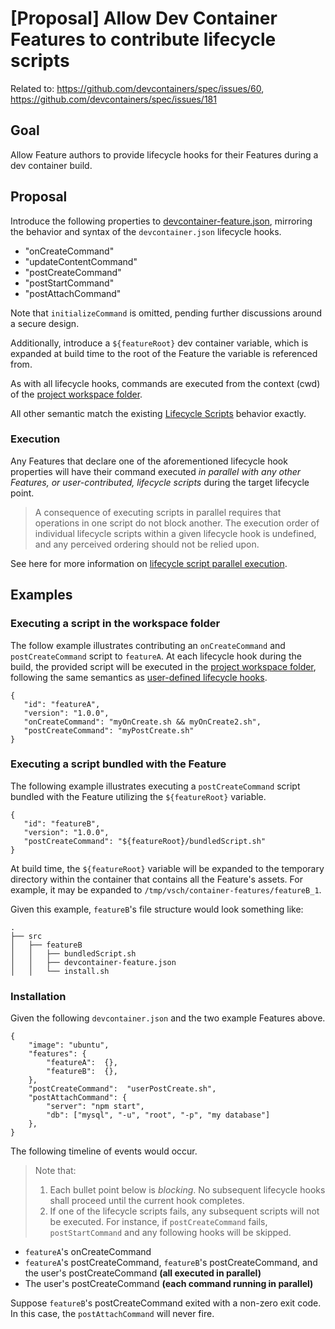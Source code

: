 # [Proposal] Allow Dev Container Features to contribute lifecycle scripts

Related to: https://github.com/devcontainers/spec/issues/60, https://github.com/devcontainers/spec/issues/181

## Goal

Allow Feature authors to provide lifecycle hooks for their Features during a dev container build.

## Proposal

 Introduce the following properties to [devcontainer-feature.json](https://containers.dev/implementors/features/#devcontainer-feature-json-properties), mirroring the behavior and syntax of the `devcontainer.json` lifecycle hooks.

- "onCreateCommand"
- "updateContentCommand"
- "postCreateCommand"
- "postStartCommand"
- "postAttachCommand"

Note that `initializeCommand` is omitted, pending further discussions around a secure design.

Additionally, introduce a `${featureRoot}` dev container variable, which is expanded at build time to the root of the Feature the variable is referenced from.  

As with all lifecycle hooks, commands are executed from the context (cwd) of the [project workspace folder](https://containers.dev/implementors/spec/#project-workspace-folder).

All other semantic match the existing [Lifecycle Scripts](https://containers.dev/implementors/json_reference/#lifecycle-scripts) behavior exactly.

###  Execution

Any Features that declare one of the aforementioned lifecycle hook properties will have their command executed _in parallel with any other Features, or user-contributed, lifecycle scripts_ during the target lifecycle point.

> A consequence of executing scripts in parallel requires that operations in one script  do not block another. The execution order of individual lifecycle scripts within a given lifecycle hook is undefined, and any perceived ordering should not be relied upon.

See here for more information on [lifecycle script parallel execution](https://containers.dev/implementors/spec/#parallel-exec).

## Examples


### Executing a script in the workspace folder

The follow example illustrates contributing an `onCreateCommand` and `postCreateCommand` script to `featureA`.  At each lifecycle hook during the build, the provided script will be executed in the [project workspace folder](https://containers.dev/implementors/spec/#project-workspace-folder), following the same semantics as [user-defined lifecycle hooks](https://containers.dev/implementors/json_reference/#lifecycle-scripts).

```jsonc
{
   "id": "featureA",
   "version": "1.0.0",
   "onCreateCommand": "myOnCreate.sh && myOnCreate2.sh",
   "postCreateCommand": "myPostCreate.sh"
}

```

### Executing a script bundled with the Feature

The following example illustrates executing a `postCreateCommand` script bundled with the Feature utilizing the `${featureRoot}` variable.

```jsonc
{
   "id": "featureB",
   "version": "1.0.0",
   "postCreateCommand": "${featureRoot}/bundledScript.sh"
}
```

At build time, the `${featureRoot}` variable will be expanded to the temporary directory within the container that contains all the Feature's assets.  For example, it may be expanded to `/tmp/vsch/container-features/featureB_1`.

Given this example, `featureB`'s file structure would look something like:

```
.
├── src
│   ├── featureB
│   │   ├── bundledScript.sh
│   │   ├── devcontainer-feature.json
│   │   └── install.sh
```

### Installation

Given the following `devcontainer.json` and the two example Features above.

```jsonc
{
    "image": "ubuntu",
    "features": {
        "featureA":  {},
        "featureB":  {},
    },
    "postCreateCommand":  "userPostCreate.sh",
    "postAttachCommand": {
        "server": "npm start",
        "db": ["mysql", "-u", "root", "-p", "my database"]
    },
}
```

The following timeline of events would occur. 

> Note that:
>
>1. Each bullet point below is _blocking_. No subsequent lifecycle hooks shall proceed until the current hook completes.
> 2.  If one of the lifecycle scripts fails, any subsequent scripts will not be executed. For instance, if `postCreateCommand` fails, `postStartCommand` and any following hooks will be skipped.
>

- `featureA`'s onCreateCommand
- `featureA`'s postCreateCommand, `featureB`'s postCreateCommand, and the user's postCreateCommand **(all executed in parallel)**
-  The user's postCreateCommand **(each command running in parallel)**

Suppose `featureB`'s postCreateCommand exited with a non-zero exit code.  In this case, the `postAttachCommand` will never fire.
